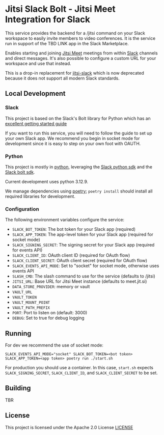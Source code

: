 # Jitsi Slack Bolt - Jitsi Meet Integration for Slack

This service provides the backend for a /jitsi command on your Slack workspace to easily invite
members to video conferences. It is the service run in support of the TBD LINK app in the Slack Marketplace.

Enables starting and joining [Jitsi Meet](https://meet.jit.si) meetings from within
[Slack](https://slack.com/) channels and direct messages. It's also possible to configure a
custom URL for your workspace and use that instead.

This is a drop-in replacement for [jitsi-slack](https://github.com/jitsi/jitsi/slack)
which is now deprecated because it does not support all modern Slack standards.

## Local Development

### Slack

This project is based on the Slack's Bolt library for Python which has an
[excellent getting started guide](https://tools.slack.dev/bolt-python/getting-started/)

If you want to run this service, you will need to follow the guide to set up your own Slack app. We
recommend you begin in socket mode for development since it is easy to step on your own foot with
OAUTH.

### Python

This project is mostly in [python](https://python.org), leveraging the
[Slack python sdk](https://tools.slack.dev/python-slack-sdk/) and the
[Slack bolt sdk](https://tools.slack.dev/bolt-python/).

Current development uses python 3.12.9.

We manage dependencies using [poetry](https://python-poetry.org); `poetry install` should install
all required libraries for development.

### Configuration

The following environment variables configure the service:

- `SLACK_BOT_TOKEN`: The bot token for your Slack app (required)
- `SLACK_APP_TOKEN`: The app-level token for your Slack app (required for socket mode)
- `SLACK_SIGNING_SECRET`: The signing secret for your Slack app (required for events API)
- `SLACK_CLIENT_ID`: OAuth client ID (required for OAuth flow)
- `SLACK_CLIENT_SECRET`: OAuth client secret (required for OAuth flow)
- `SLACK_EVENTS_API_MODE`: Set to "socket" for socket mode, otherwise uses events API
- `SLASH_CMD`: The slash command to use for the service (defaults to /jitsi)
- `JITSI_URL`: Base URL for Jitsi Meet instance (defaults to meet.jit.si)
- `DATA_STORE_PROVIDER`: memory or vault
- `VAULT_URL`
- `VAULT_TOKEN`
- `VAULT_MOUNT_POINT`
- `VAULT_PATH_PREFIX`
- `PORT`: Port to listen on (default: 3000)
- `DEBUG`: Set to true for debug logging


## Running

For dev we recommend the use of socket mode:

```
SLACK_EVENTS_API_MODE="socket" SLACK_BOT_TOKEN=<bot token> SLACK_APP_TOKEN=<app token> poetry run ./start.sh
```

For production you should use a container. In this case, `start.sh` expects `SLACK_SIGNING_SECRET`,
`SLACK_CLIENT_ID`, and `SLACK_CLIENT_SECRET` to be set.

## Building

TBR

## License

This project is licensed under the Apache 2.0 License [LICENSE](LICENSE)

